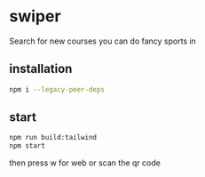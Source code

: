 # swiper
Search for new courses you can do fancy sports in

## installation

```bash
npm i --legacy-peer-deps
```

## start

```bash
npm run build:tailwind
npm start
```
then press w for web or scan the qr code
